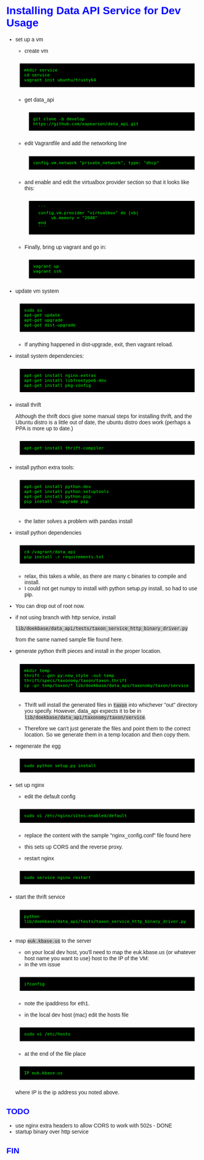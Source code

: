 # Installing Data API Service for Dev Usage

- set up a vm
    - create vm

    ```
    mkdir service
    cd service
    vagrant init ubuntu/trusty64
    ```

    - get data_api

        ```
        git clone -b develop https://github.com/eapearson/data_api.git
        ```

    -  edit Vagrantfile and add the networking line

        ```
        config.vm.network "private_network", type: "dhcp"
        ```

    - and enable and edit the virtualbox provider section so that it looks like this:

            ```
            config.vm.provider "virtualbox" do |vb|
                 vb.memory = "2048"
            end
            ```    

    - Finally, bring up vagrant and go in:

        ```
        vagrant up
        vagrant ssh
        ```

- update vm system

    ```
    sudo su
    apt-get update
    apt-get upgrade
    apt-get dist-upgrade
    ```

    - If anything happened in dist-upgrade, exit, then vagrant reload.

- install system dependencies:

    ```
    apt-get install nginx-extras
    apt-get install libfreetype6-dev
    apt-get install pkg-config
    ```

- install thrift

    Although the thrift docs give some manual steps for installing thrift, and the Ubuntu distro is a little out of date, the ubuntu distro does work (perhaps a PPA is more up to date.)

    ```
    apt-get install thrift-compiler
    ```

- install python extra tools:

    ```
    apt-get install python-dev
    apt-get install python-setuptools
    apt-get install python-pip
    pip install --upgrade pip
    ```

    - the latter solves a problem with pandas install

- install python dependencies

    ```
    cd /vagrant/data_api
    pip install -r requirements.txt
    ```

    - relax, this takes a while, as there are many c binaries to compile and install.
    - I could not get numpy to install with python setup.py install, so had to use pip.

-  You can drop out of root now.

- if not using branch with http service, install 

    ```lib/doekbase/data_api/tests/taxon_service_http_binary_driver.py```

    from the same named sample file found here.

- generate python thrift pieces and install in the proper location.

    ```
    mkdir temp
    thrift --gen py:new_style -out temp thrift/specs/taxonomy/taxon/taxon.thrift
    cp -pr temp/taxon/* lib/doekbase/data_api/taxonomy/taxon/service
    ```

    - Thrift will install the generated files in ```taxon``` into whichever "out" directory you specify. However, data_api expects it to be in ```lib/doekbase/data_api/taxonomy/taxon/service```.

    - Therefore we can't just generate the files and point them to the correct location. So we generate them in a temp location and then copy them.

- regenerate the egg

    ```
    sudo python setup.py install
    ```

- set up nginx

    - edit the default config

    ```
    sudo vi /etc/nginx/sites-enabled/default
    ```

    - replace the content with the sample "nginx_config.conf" file found here

    - this sets up CORS and the reverse proxy.

    - restart nginx

    ```
    sudo service nginx restart
    ```

- start the thrift service

    ```
    python lib/doekbase/data_api/tests/taxon_service_http_binary_driver.py
    ```

- map ```euk.kbase.us``` to the server

    - on your local dev host, you'll need to map the euk.kbase.us (or whatever 
host name you want to use) host to the IP of the VM:
    - in the vm issue
    
    ```
    ifconfig
    ```

    - note the ipaddress for eth1.

    - in the local dev host (mac) edit the hosts file

    ```
    sudo vi /etc/hosts
    ```

    - at the end of the file place

    ```
    IP euk.kbase.us
    ```

    where IP is the ip address you noted above.

## TODO

- use nginx extra headers to allow CORS to work with 502s - DONE
- startup binary over http service


## FIN

<style type="text/css">
    body {
        font-family: sans-serif;
    }
    h1, h2, h3, h4, h5, h6 {
        xcolor: #FFF;
        color: blue;
    }
    h3 {
        padding: 4px;
        background-color: gray;
        color: #FFF;
    }
     code {
        xmargin: 1em;
        xdisplay: block;
        xpadding: 1em;
        xcolor: lime;
        background-color: #CCC;
    }
    pre > code {
        font-size: 80%;
        margin: 1em;
        display: block;
        padding: 1em;
        color: lime;
        background-color: black;
    }
</style>